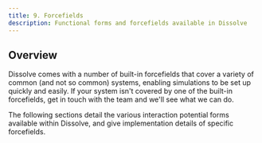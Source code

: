 ```yaml
---
title: 9. Forcefields
description: Functional forms and forcefields available in Dissolve
---
```


## Overview

Dissolve comes with a number of built-in forcefields that cover a variety of common (and not so common) systems, enabling simulations to be set up quickly and easily. If your system isn't covered by one of the built-in forcefields, get in touch with the team and we'll see what we can do.

The following sections detail the various interaction potential forms available within Dissolve, and give implementation details of specific forcefields.
